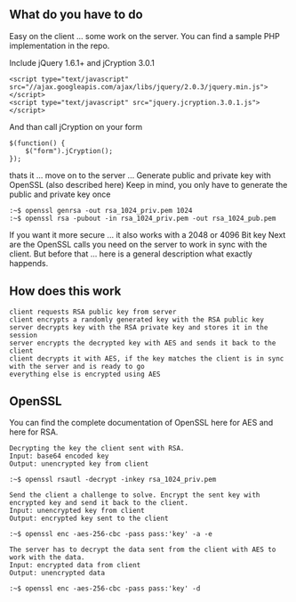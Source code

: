 ## What do you have to do

Easy on the client ... some work on the server.
You can find a sample PHP implementation in the repo.

Include jQuery 1.6.1+ and jCryption 3.0.1

```
<script type="text/javascript" src="//ajax.googleapis.com/ajax/libs/jquery/2.0.3/jquery.min.js"></script>
<script type="text/javascript" src="jquery.jcryption.3.0.1.js"></script>
```             

And than call jCryption on your form

```
$(function() {
    $("form").jCryption();
});
```

thats it ... move on to the server ...
Generate public and private key with OpenSSL (also described here)
Keep in mind, you only have to generate the public and private key once

```
:~$ openssl genrsa -out rsa_1024_priv.pem 1024
:~$ openssl rsa -pubout -in rsa_1024_priv.pem -out rsa_1024_pub.pem
```

If you want it more secure ... it also works with a 2048 or 4096 Bit key
Next are the OpenSSL calls you need on the server to work in sync with the client.
But before that ... here is a general description what exactly happends.

## How does this work

    client requests RSA public key from server
    client encrypts a randomly generated key with the RSA public key
    server decrypts key with the RSA private key and stores it in the session
    server encrypts the decrypted key with AES and sends it back to the client
    client decrypts it with AES, if the key matches the client is in sync with the server and is ready to go
    everything else is encrypted using AES

## OpenSSL

You can find the complete documentation of OpenSSL here for AES and here for RSA.

    Decrypting the key the client sent with RSA.
    Input: base64 encoded key
    Output: unencrypted key from client

    :~$ openssl rsautl -decrypt -inkey rsa_1024_priv.pem

    Send the client a challenge to solve. Encrypt the sent key with encrypted key and send it back to the client.
    Input: unencrypted key from client
    Output: encrypted key sent to the client

    :~$ openssl enc -aes-256-cbc -pass pass:'key' -a -e

    The server has to decrypt the data sent from the client with AES to work with the data.
    Input: encrypted data from client
    Output: unencrypted data

    :~$ openssl enc -aes-256-cbc -pass pass:'key' -d

